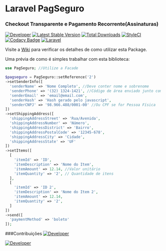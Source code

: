 # Laravel PagSeguro 
### Checkout Transparente e Pagamento Recorrente(Assinaturas)

[![Developer](https://img.shields.io/badge/Developer-fernandobandeira-red.svg)](https://github.com/fernandobandeira)
[![Latest Stable Version](https://poser.pugx.org/artistas/laravel-pagseguro/v/stable)](https://packagist.org/packages/artistas/laravel-pagseguro)
[![Total Downloads](https://poser.pugx.org/artistas/laravel-pagseguro/downloads)](https://packagist.org/packages/artistas/laravel-pagseguro)
[![StyleCI](https://styleci.io/repos/66557385/shield)](https://styleci.io/repos/66557385)
[![Codacy Badge](https://api.codacy.com/project/badge/Grade/2b049d7be509420c810493c828eb943d)](https://www.codacy.com/app/fernando-bandeira/laravel-pagseguro?utm_source=github.com&amp;utm_medium=referral&amp;utm_content=artistas/laravel-pagseguro&amp;utm_campaign=Badge_Grade)
[![Laravel](https://img.shields.io/badge/laravel-5.*-ff69b4.svg?style=flat-square)](https://laravel.com)

Visite a [Wiki](https://github.com/artistas/laravel-pagseguro/wiki) para verificar os detalhes de como utilizar esta Package.

Uma prévia de como é simples trabalhar com esta biblioteca:

```php
use PagSeguro; //Utilize a Facade

$pagseguro = PagSeguro::setReference('2')
->setSenderInfo([
  'senderName' => 'Nome Completo', //Deve conter nome e sobrenome
  'senderPhone' => '(32) 1324-1421', //Código de área enviado junto com o telefone
  'senderEmail' => 'email@email.com',
  'senderHash' => 'Hash gerado pelo javascript',
  'senderCNPJ' => '98.966.488/0001-00' //Ou CPF se for Pessoa Física
])
->setShippingAddress([
  'shippingAddressStreet' => 'Rua/Avenida',
  'shippingAddressNumber' => 'Número',
  'shippingAddressDistrict' => 'Bairro',
  'shippingAddressPostalCode' => '12345-678',
  'shippingAddressCity' => 'Cidade',
  'shippingAddressState' => 'UF'
])
->setItems([
  [
    'itemId' => 'ID',
    'itemDescription' => 'Nome do Item',
    'itemAmount' => 12.14, //Valor unitário
    'itemQuantity' => '2', // Quantidade de itens
  ],
  [
    'itemId' => 'ID 2',
    'itemDescription' => 'Nome do Item 2',
    'itemAmount' => 12.14,
    'itemQuantity' => '2',
  ]
])
->send([
  'paymentMethod' => 'boleto'
]);
```

###Contribuições
[![Developer](https://img.shields.io/badge/Contributor-ernandos-blue.svg)](https://github.com/ernandos)

[![Developer](https://img.shields.io/badge/Contributor-vanessasouto-blue.svg)](https://github.com/vanessasoutoc)
